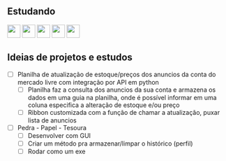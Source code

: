 ## Estudando
<img src="https://cdn.jsdelivr.net/gh/devicons/devicon@latest/icons/python/python-original.svg" width="30" height="30"/> <img src="https://www.svgrepo.com/show/374159/vba.svg" width="30" height="30"/> <img src="https://www.svgrepo.com/show/353795/go.svg" width="30" height="30"/> <img src="https://cdn.jsdelivr.net/gh/devicons/devicon@latest/icons/javascript/javascript-original.svg" width="30" height="30"/> <img src="https://www.svgrepo.com/show/331760/sql-database-generic.svg" width="30" height="30"/>



## Ideias de projetos e estudos
- [ ] Planilha de atualização de estoque/preços dos anuncios da conta do mercado livre com integração por API em python
  - [ ] Planilha faz a consulta dos anuncios da sua conta e armazena os dados em uma guia na planilha, onde é possível informar em uma coluna especifica a alteração de estoque e/ou preço 
  - [ ] Ribbon customizada com a função de chamar a atualização, puxar lista de anuncios

- [ ] Pedra - Papel - Tesoura
  - [ ] Desenvolver com GUI
  - [ ] Criar um método pra armazenar/limpar o histórico (perfil)
  - [ ] Rodar como um exe  
